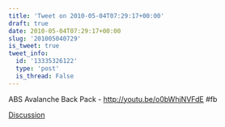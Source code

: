 ```yaml
---
title: 'Tweet on 2010-05-04T07:29:17+00:00'
draft: true
date: 2010-05-04T07:29:17+00:00
slug: '201005040729'
is_tweet: true
tweet_info:
  id: '13335326122'
  type: 'post'
  is_thread: False
---
```




ABS Avalanche Back Pack - http://youtu.be/o0bWhjNVFdE #fb

[Discussion](https://x.com/sytelus/status/13335326122)
